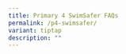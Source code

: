 ```yaml
---
title: Primary 4 SwimSafer FAQs
permalink: /p4-swimsafer/
variant: tiptap
description: ""
---
```

<p></p>